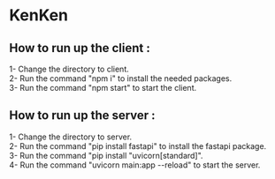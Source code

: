 # KenKen

How to run up the client :
---------------------------
1- Change the directory to client.  
2- Run the command "npm i" to install the needed packages.  
3- Run the command "npm start" to start the client.  


How to run up the server :
---------------------------
1- Change the directory to server.  
2- Run the command "pip install fastapi" to install the fastapi package.  
3- Run the command "pip install "uvicorn[standard]".  
4- Run the command "uvicorn main:app --reload" to start the server.  

